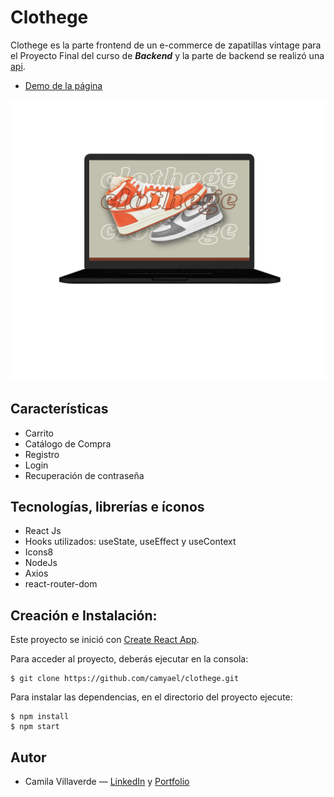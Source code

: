 # Clothege
Clothege es la parte frontend de un e-commerce de zapatillas vintage para el Proyecto Final del curso de ___Backend___ y la parte de backend se realizó una [api](https://github.com/camyael/api-ecommerce).

* [Demo de la página](https://clothege.netlify.app/)

![](image.png)

## Características
* Carrito
* Catálogo de Compra
* Registro
* Login
* Recuperación de contraseña

## Tecnologías, librerías e íconos
* React Js
* Hooks utilizados: useState, useEffect y useContext
* Icons8
* NodeJs
* Axios
* react-router-dom

## Creación e Instalación:

Este proyecto se inició con [Create React App](https://github.com/facebook/create-react-app).

Para acceder al proyecto, deberás ejecutar en la consola:
````
$ git clone https://github.com/camyael/clothege.git
````

Para instalar las dependencias, en el directorio del proyecto ejecute: 
````
$ npm install 
$ npm start
````

## Autor
* Camila Villaverde — [LinkedIn](https://www.linkedin.com/in/camilavillaverde/) y [Portfolio](https://camyael.github.io/portfolio/)